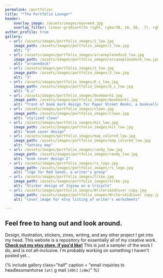 ```yaml
---
permalink: /portfolio/
title: "*The Portfolio Lounge*"
header:
    overlay_image: /assets/images/eye+med.jpg
    overlay_filter: linear-gradient(to right, rgba(50, 10, 50, .7), rgba(0, 40, 40,.1))
author_profile: true
gallery:
  - url: /assets/images/portfolio_images/1_low.jpg
    image_path: /assets/images/portfolio_images/1_low.jpg
    alt: "1"
  - url: /assets/images/portfolio_images/arcaneplanedock_low.jpg
    image_path: /assets/images/portfolio_images/arcaneplanedock_low.jpg
    alt: "arcanedock"
  - url: /assets/images/portfolio_images/3_low.jpg
    image_path: /assets/images/portfolio_images/3_low.jpg
    alt: "3"
  - url: /assets/images/portfolio_images/6_c_low.jpg
    image_path: /assets/images/portfolio_images/6_c_low.jpg
    alt: "6_c"
  - url: /assets/images/portfolio_images/bookmark1.jpg
    image_path: /assets/images/portfolio_images/bookmark1.jpg
    alt: "front of book mark design for Paper Street Books, a bookseller"
  - url: /assets/images/portfolio_images/clown.jpg
    image_path: /assets/images/portfolio_images/clown.jpg
    alt: "stylized clown"
  - url: /assets/images/portfolio_images/kit_low.jpg
    image_path: /assets/images/portfolio_images/kit_low.jpg
    alt: "book cover design"
  - url: /assets/images/portfolio_images/map_colored_low.jpg
    image_path: /assets/images/portfolio_images/map_colored_low.jpg
    alt: "fantasy map"
  - url: /assets/images/portfolio_images/randy_low.jpg
    image_path: /assets/images/portfolio_images/randy_low.jpg
    alt: "book cover design 2"
  - url: /assets/images/portfolio_images/rs_logo.jpg
    image_path: /assets/images/portfolio_images/rs_logo.jpg
    alt: "logo for Red Sands, a writer's group"
  - url: /assets/images/portfolio_images/trike.jpg
    image_path: /assets/images/portfolio_images/trike.jpg
    alt: "Sticker design of Jigsaw on a tricycle"
  - url: /assets/images/portfolio_images/WritersAidCover copy.jpg
    image_path: /assets/images/portfolio_images/WritersAidCover copy.jpg
    alt: "cover image for etsy listing of writer's worksheets"

---
```

## Feel free to hang out and look around.

Design, illustration, stickers, zines, writing, and any other project I get into my head. This website is a repository for essentially all of my creative work. **[Check out my etsy store, if you'd like!](https://www.etsy.com/shop/headlessmanhorse)** This is just a sampler of the work I do, and is not all-inclusive. I'm probably working on something I haven't posted yet...

{% include gallery class="half" caption = "email inquiries to headlessmanhorse `[at]` g mail `[d0t]` `[c0m]`" %}

